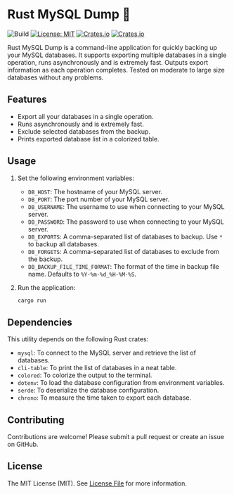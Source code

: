 # Rust MySQL Dump 🚀

![Build](https://github.com/tomshaw/rust-mysqldump/actions/workflows/rust.yml/badge.svg)
[![License: MIT](https://img.shields.io/badge/License-MIT-yellow.svg)](https://opensource.org/licenses/MIT)
[![Crates.io](https://img.shields.io/crates/d/rust_mysqldump.svg)](https://crates.io/crates/rust_mysqldump)
[![Crates.io](https://img.shields.io/crates/v/rust_mysqldump.svg)](https://crates.io/crates/rust_mysqldump)

Rust MySQL Dump is a command-line application for quickly backing up your MySQL databases. It supports exporting multiple databases in a single operation, runs asynchronously and is extremely fast. Outputs export information as each operation completes. Tested on moderate to large size databases without any problems.

## Features

- Export all your databases in a single operation.
- Runs asynchronously and is extremely fast.
- Exclude selected databases from the backup.
- Prints exported database list in a colorized table.

## Usage

1. Set the following environment variables:

    - `DB_HOST`: The hostname of your MySQL server.
    - `DB_PORT`: The port number of your MySQL server.
    - `DB_USERNAME`: The username to use when connecting to your MySQL server.
    - `DB_PASSWORD`: The password to use when connecting to your MySQL server.
    - `DB_EXPORTS`: A comma-separated list of databases to backup. Use `*` to backup all databases.
    - `DB_FORGETS`: A comma-separated list of databases to exclude from the backup.
    - `DB_BACKUP_FILE_TIME_FORMAT`: The format of the time in backup file name. Defaults to `%Y-%m-%d_%H-%M-%S`.

2. Run the application:

    ```bash
    cargo run
    ```

## Dependencies

This utility depends on the following Rust crates:

- `mysql`: To connect to the MySQL server and retrieve the list of databases.
- `cli-table`: To print the list of databases in a neat table.
- `colored`: To colorize the output to the terminal.
- `dotenv`: To load the database configuration from environment variables.
- `serde`: To deserialize the database configuration.
- `chrono`: To measure the time taken to export each database.

## Contributing

Contributions are welcome! Please submit a pull request or create an issue on GitHub.

## License 

The MIT License (MIT). See [License File](LICENSE) for more information.
